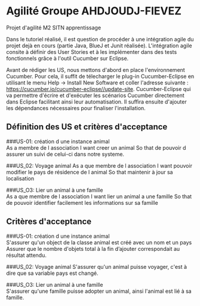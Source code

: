 # Agilité  Groupe AHDJOUDJ-FIEVEZ
Projet d'agilité M2 SITN apprentissage  

Dans le tutoriel réalisé, il est question de procéder à une intégration agile du projet dejà en cours (partie Java, BlueJ et Junit réalisée). L'intégration agile consite à définir des User Stories et à les implémenter dans des tests fonctionnels grâce à l'outil Cucumber sur Eclipse.

Avant de rédiger les US, nous mettons d'abord en place l'environnement Cucumber. Pour cela, il suffit de télecharger le plug-in Cucumber-Eclipse en utilisant le menu Help → Install New Software et coller l'adresse suivante : https://cucumber.io/cucumber-eclipse//update-site. Cucumber-Eclipse qui va permettre d'écrire et d'exécuter les scénarios Cucumber directement dans Eclipse facilitant ainsi leur automatisation. Il suffira ensuite d'ajouter les dépendances nécessaires pour finaliser l'installation.



## Définition des US et critères d'acceptance    


###US-01: création d une instance animal  
  As a membre de l association
  I want creer un animal
  So that de pouvoir d assurer un suivi de celui-ci dans notre systeme.
  
###US_02: Voyage animal
  As a que membre de l association
  I want pouvoir modifier le pays de résidence de l animal
  So that maintenir à jour sa localisation
  
###US_O3: Lier un animal à une famille  
  As a que membre de l association
  I want lier un animal a une famille
  So that de pouvoir identifier facilement les informations sur sa famille


## Critères d'acceptance   

###US-01: création d une instance animal  
S'assurer qu'un object de la classe animal est créé avec un nom et un pays Assurer que le nombre d'objets total à la fin d’ajouter correspondait au résultat attendu.

###US_02: Voyage animal
S'assurer qu'un animal puisse voyager, c'est à dire que sa variable pays est changé.

###US_O3: Lier un animal à une famille  
S'assurer qu'une famille puisse adopter un animal, ainsi l'animal est lié à sa famille.
